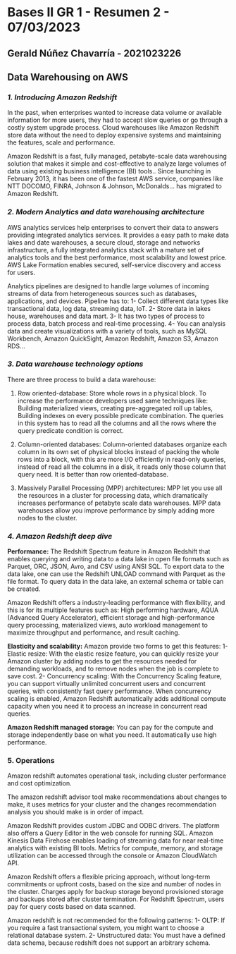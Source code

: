 # Bases II GR 1 - Resumen 2 - 07/03/2023

## Gerald Núñez Chavarría - 2021023226

## Data Warehousing on AWS

### *1. Introducing Amazon Redshift*

In the past, when enterprises wanted to increase data volume or available information for more users, they had to accept slow queries or go through a costly system upgrade process. Cloud warehouses like Amazon Redshift store data without the need to deploy expensive systems and maintaining the features, scale and performance. 

Amazon Redshift is a fast, fully managed, petabyte-scale data warehousing solution that makes it simple and cost-effective to analyze large volumes of data using existing business intelligence (BI) tools.. Since launching in February 2013, it has been one of the fastest AWS service, companies like  NTT DOCOMO, FINRA, Johnson & Johnson, McDonalds... has migrated to Amazon Redshift. 

### *2. Modern Analytics and data warehousing architecture* 

AWS analytics services help enterprises to convert their data to answers providing integrated analytics services. It provides a easy path to make data lakes and date warehouses, a secure cloud, storage and networks infrastructure,  a fully integrated analytics stack with a mature set of analytics tools and the best performance, most scalability and lowest price. AWS Lake Formation enables secured, self-service discovery and access for users. 

 Analytics pipelines are designed to handle large volumes of incoming streams of data from heterogeneous sources such as databases, applications, and devices. Pipeline has to: 1- Collect different data types like transactional data, log data, streaming data, loT. 2- Store data in lakes house, warehouses and data mart. 3- It has two types of process to process data, batch process and real-time processing. 4- You can analysis data and create visualizations with a variety of tools, such as MySQL Workbench, Amazon QuickSight, Amazon Redshift, Amazon S3, Amazon RDS...

### *3.  Data warehouse technology options* 

There are three process to build a data warehouse: 

1. Row oriented-database: Store whole rows in a physical block. To increase the performance developers used same techniques like: Building materialized views, creating pre-aggregated roll up tables,  Building indexes on every possible predicate combination. The queries in this system has to read all the columns and all the rows where the query predicate condition is correct. 

2.  Column-oriented databases:  Column-oriented databases organize each column in its own set of physical blocks instead of packing the whole rows into a block, with this are more I/O efficiently in read-only queries, instead of read all the columns in a disk, it reads only those column that query need. It is better than row oriented-database. 

3.  Massively Parallel Processing (MPP) architectures: MPP let you use all the resources in a cluster for processing data,  which dramatically increases performance of petabyte scale data warehouses.  MPP data warehouses allow you improve performance by simply adding more nodes to the cluster. 

###  *4. Amazon Redshift deep dive* 

**Performance:** The Redshift Spectrum feature in Amazon Redshift that enables querying and writing data to a data lake in open file formats such as Parquet, ORC, JSON, Avro, and CSV using ANSI SQL. To export data to the data lake, one can use the Redshift UNLOAD command with Parquet as the file format. To query data in the data lake, an external schema or table can be created. 

Amazon Redshift offers a industry-leading performance with flexibility, and this is for its multiple features such as:  High performing hardware, AQUA (Advanced Query Accelerator), efficient storage and high-performance query processing, materialized views, auto workload management to maximize throughput and performance, and result caching. 

**Elasticity and scalability:** Amazon provide two forms to get this features: 1- Elastic resize:  With the elastic resize feature, you can quickly resize your Amazon cluster by adding nodes to get the resources needed for demanding workloads, and to remove nodes when the job is complete to save cost.  2- Concurrency scaling:  With the Concurrency Scaling feature, you can support virtually unlimited concurrent users and concurrent queries, with consistently fast query performance. When concurrency scaling is enabled, Amazon Redshift automatically adds additional compute capacity when you need it to process an increase in concurrent read queries. 

**Amazon Redshift managed storage:** You can pay for the compute and storage independently base on what you need. It automatically use high performance. 

### 5. Operations

Amazon redshift automates operational task, including cluster performance and cost optimization. 

The amazon redshift advisor tool make recommendations about changes to make, it uses metrics for your cluster and the changes recommendation analysis you should make is in order of impact.

 Amazon Redshift provides custom JDBC and ODBC drivers. The platform also offers a Query Editor in the web console for running SQL. Amazon Kinesis Data Firehose enables loading of streaming data for near real-time analytics with existing BI tools. Metrics for compute, memory, and storage utilization can be accessed through the console or Amazon CloudWatch API. 

 Amazon Redshift offers a flexible pricing approach, without long-term commitments or upfront costs, based on the size and number of nodes in the cluster. Charges apply for backup storage beyond provisioned storage and backups stored after cluster termination. For Redshift Spectrum, users pay for query costs based on data scanned. 

Amazon redshift is not recommended for the following patterns: 1- OLTP:  If you require a fast transactional system, you might want to choose a relational database system. 2- Unstructured data: You must have a defined data schema, because redshift does not support an arbitrary schema. 





